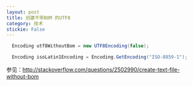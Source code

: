 ```yaml
---
layout: post
title: 创建不带BOM 的UTF8 
category: 技术 
stickie: False
---
```




<!--more-->

<div id="toc"></div>
<!-- csdn -->

```csharp
  Encoding utf8WithoutBom = new UTF8Encoding(false);
```


```csharp
  Encoding isoLatin1Encoding = Encoding.GetEncoding("ISO-8859-1");
```



参见：http://stackoverflow.com/questions/2502990/create-text-file-without-bom
